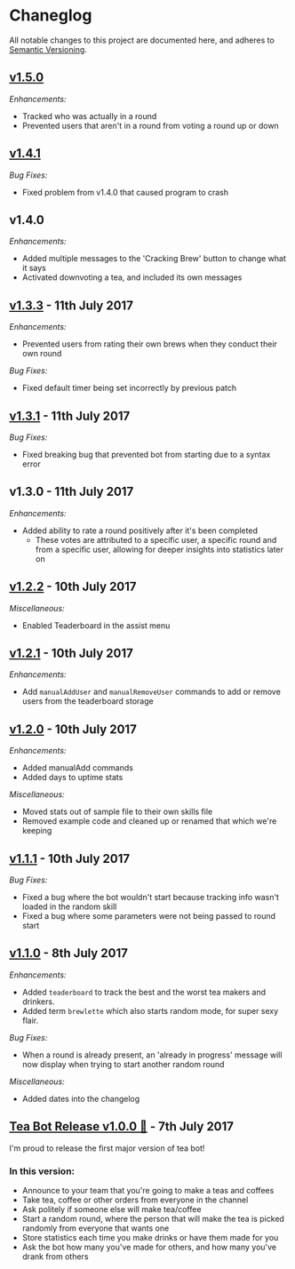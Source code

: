 # Chaneglog

All notable changes to this project are documented here, and adheres to
[Semantic Versioning](http://semver.org/spec/v2.0.0.html).

## [v1.5.0](https://github.com/Jamiewarb/tea-bot/releases/tag/v1.4.1)

*Enhancements:*
* Tracked who was actually in a round
* Prevented users that aren't in a round from voting a round up or down

## [v1.4.1](https://github.com/Jamiewarb/tea-bot/releases/tag/v1.4.1)

*Bug Fixes:*
* Fixed problem from v1.4.0 that caused program to crash

## v1.4.0

*Enhancements:*
* Added multiple messages to the 'Cracking Brew' button to change what it says
* Activated downvoting a tea, and included its own messages

## [v1.3.3](https://github.com/Jamiewarb/tea-bot/releases/tag/v1.3.3) - 11th July 2017

*Enhancements:*
* Prevented users from rating their own brews when they conduct their own round

*Bug Fixes:*
* Fixed default timer being set incorrectly by previous patch

## [v1.3.1](https://github.com/Jamiewarb/tea-bot/releases/tag/v1.3.1) - 11th July 2017

*Bug Fixes:*
* Fixed breaking bug that prevented bot from starting due to a syntax error

## v1.3.0 - 11th July 2017

*Enhancements:*
* Added ability to rate a round positively after it's been completed
  * These votes are attributed to a specific user, a specific round and from a specific user, allowing for deeper insights into statistics later on

## [v1.2.2](https://github.com/Jamiewarb/tea-bot/releases/tag/v1.2.2) - 10th July 2017

*Miscellaneous:*
* Enabled Teaderboard in the assist menu

## [v1.2.1](https://github.com/Jamiewarb/tea-bot/releases/tag/v1.2.1) - 10th July 2017

*Enhancements:*
* Add `manualAddUser` and `manualRemoveUser` commands to add or remove users
from the teaderboard storage

## [v1.2.0](https://github.com/Jamiewarb/tea-bot/releases/tag/v1.2.0) - 10th July 2017

*Enhancements:*
* Added manualAdd commands
* Added days to uptime stats

*Miscellaneous:*
* Moved stats out of sample file to their own skills file
* Removed example code and cleaned up or renamed that which we're keeping

## [v1.1.1](https://github.com/Jamiewarb/tea-bot/releases/tag/v1.1.1) - 10th July 2017

*Bug Fixes:*
* Fixed a bug where the bot wouldn't start because tracking info wasn't loaded in the random skill
* Fixed a bug where some parameters were not being passed to round start

## [v1.1.0](https://github.com/Jamiewarb/tea-bot/releases/tag/v1.1.0) - 8th July 2017

*Enhancements:*
* Added `teaderboard` to track the best and the worst tea makers and drinkers.
* Added term `brewlette` which also starts random mode, for super sexy flair.

*Bug Fixes:*
* When a round is already present, an 'already in progress' message will now display when trying to start another random round

*Miscellaneous:*
* Added dates into the changelog

## [Tea Bot Release v1.0.0 🎉](https://github.com/Jamiewarb/tea-bot/releases/tag/v1.0.0) - 7th July 2017

I'm proud to release the first major version of tea bot!

### In this version:

* Announce to your team that you're going to make a teas and coffees
* Take tea, coffee or other orders from everyone in the channel
* Ask politely if someone else will make tea/coffee
* Start a random round, where the person that will make the tea is picked randomly from everyone that wants one
* Store statistics each time you make drinks or have them made for you
* Ask the bot how many you've made for others, and how many you've drank from others
